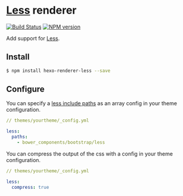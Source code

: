 # [Less] renderer

[![Build Status](https://travis-ci.org/hexojs/hexo-renderer-less.svg?branch=master)](https://travis-ci.org/hexojs/hexo-renderer-less)
[![NPM version](https://badge.fury.io/js/hexo-renderer-less.svg)](https://www.npmjs.com/package/hexo-renderer-less)

Add support for [Less].

## Install

``` bash
$ npm install hexo-renderer-less --save
```

[Less]: http://lesscss.org/

## Configure

You can specify a [less include paths](http://lesscss.org/usage/#command-line-usage-include-paths) as an array config in your theme configuration.

```yaml
// themes/yourtheme/_config.yml

less:
  paths:
    - bower_components/bootstrap/less
```

You can compress the output of the css with a config in your theme configuration.

```yaml
// themes/yourtheme/_config.yml

less:
  compress: true
```
